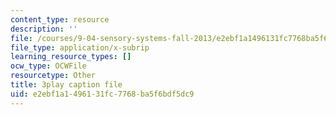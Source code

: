 ```yaml
---
content_type: resource
description: ''
file: /courses/9-04-sensory-systems-fall-2013/e2ebf1a1496131fc7768ba5f6bdf5dc9_PXJvQGDyESc.srt
file_type: application/x-subrip
learning_resource_types: []
ocw_type: OCWFile
resourcetype: Other
title: 3play caption file
uid: e2ebf1a1-4961-31fc-7768-ba5f6bdf5dc9
---
```

